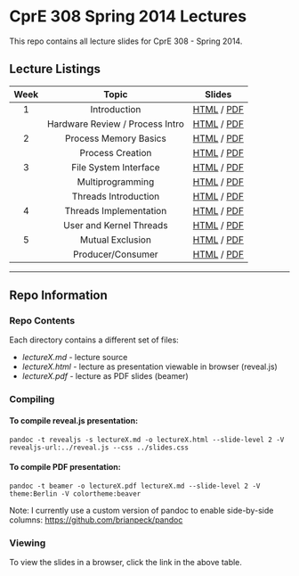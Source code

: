 # CprE 308 Spring 2014 Lectures
This repo contains all lecture slides for CprE 308 - Spring 2014.

## Lecture Listings

| Week | Topic | Slides |
|:----:|:-----:|:------:|
| 1 | Introduction | [HTML](https://rawgithub.com/CprE308/lectures/master/lecture1/lecture1.html) / [PDF](https://github.com/CprE308/lectures/blob/master/lecture1/lecture1.pdf?raw=true) |
|   | Hardware Review / Process Intro | [HTML](https://rawgithub.com/CprE308/lectures/master/lecture2/lecture2.html) / [PDF](https://github.com/CprE308/lectures/blob/master/lecture2/lecture2.pdf?raw=true) |
| 2 | Process Memory Basics | [HTML](https://rawgithub.com/CprE308/lectures/master/lecture5/lecture5.html) / [PDF](https://github.com/CprE308/lectures/blob/master/lecture5/lecture5.pdf?raw=true) |
|   | Process Creation | [HTML](https://rawgithub.com/CprE308/lectures/master/lecture6/lecture6.html) / [PDF](https://github.com/CprE308/lectures/blob/master/lecture6/lecture6.pdf?raw=true) |
| 3 | File System Interface | [HTML](https://rawgithub.com/CprE308/lectures/master/lecture7/lecture7.html) / [PDF](https://github.com/CprE308/lectures/blob/master/lecture7/lecture7.pdf?raw=true) |
|   | Multiprogramming | [HTML](https://rawgithub.com/CprE308/lectures/master/lecture8/lecture8.html) / [PDF](https://github.com/CprE308/lectures/blob/master/lecture8/lecture8.pdf?raw=true) |
|   | Threads Introduction | [HTML](https://rawgithub.com/CprE308/lectures/master/lecture9/lecture9.html) / [PDF](https://github.com/CprE308/lectures/blob/master/lecture9/lecture9.pdf?raw=true) |
| 4 | Threads Implementation | [HTML](https://rawgithub.com/CprE308/lectures/master/lecture10/lecture10.html) / [PDF](https://github.com/CprE308/lectures/blob/master/lecture10/lecture10.pdf?raw=true) |
|   | User and Kernel Threads | [HTML](https://rawgithub.com/CprE308/lectures/master/lecture12/lecture12.html) / [PDF](https://github.com/CprE308/lectures/blob/master/lecture12/lecture12.pdf?raw=true) |
| 5 | Mutual Exclusion | [HTML](https://rawgithub.com/CprE308/lectures/master/lecture13/lecture13.html) / [PDF](https://github.com/CprE308/lectures/blob/master/lecture13/lecture13.pdf?raw=true) |
|   | Producer/Consumer | [HTML](https://rawgithub.com/CprE308/lectures/master/lecture15/lecture15.html) / [PDF](https://github.com/CprE308/lectures/blob/master/lecture15/lecture15.pdf?raw=true) |

------------

## Repo Information

### Repo Contents
Each directory contains a different set of files:

 - *lectureX.md* - lecture source
 - *lectureX.html* - lecture as presentation viewable in browser (reveal.js)
 - *lectureX.pdf* - lecture as PDF slides (beamer)

### Compiling
#### To compile reveal.js presentation:
    pandoc -t revealjs -s lectureX.md -o lectureX.html --slide-level 2 -V revealjs-url:../reveal.js --css ../slides.css
    

#### To compile PDF presentation:
    pandoc -t beamer -o lectureX.pdf lectureX.md --slide-level 2 -V theme:Berlin -V colortheme:beaver
    
Note: I currently use a custom version of pandoc to enable side-by-side columns: https://github.com/brianpeck/pandoc

### Viewing
To view the slides in a browser, click the link in the above table.

